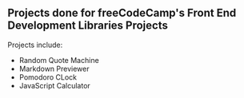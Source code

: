 ## Projects done for freeCodeCamp's Front End Development Libraries Projects

Projects include:
- Random Quote Machine
- Markdown Previewer
- Pomodoro CLock
- JavaScript Calculator
